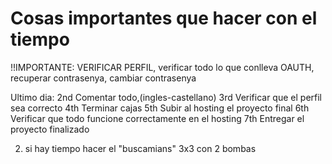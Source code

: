 # Cosas importantes que hacer con el tiempo

!!IMPORTANTE: VERIFICAR PERFIL, verificar todo lo que conlleva OAUTH, recuperar contrasenya, cambiar contrasenya

Ultimo dia: 
            2nd Comentar todo,(ingles-castellano)
            3rd Verificar que el perfil sea correcto
            4th Terminar cajas
            5th Subir al hosting el proyecto final
            6th Verificar que todo funcione correctamente en el hosting
            7th Entregar el proyecto finalizado

2. si hay tiempo hacer el "buscamians" 3x3 con 2 bombas